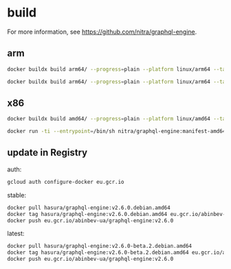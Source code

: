 # build

For more information, see <https://github.com/nitra/graphql-engine>.

## arm

```bash
docker buildx build arm64/ --progress=plain --platform linux/arm64 --tag nitra/graphql-engine:manifest-arm64

docker buildx build arm64/ --progress=plain --platform linux/arm64 --tag nitra/graphql-engine:manifest-arm64 --push
```

## x86

```bash
docker buildx build amd64/ --progress=plain --platform linux/amd64 --tag nitra/graphql-engine:manifest-amd64

docker run -ti --entrypoint=/bin/sh nitra/graphql-engine:manifest-amd64
```

## update in Registry

auth:

```bash
gcloud auth configure-docker eu.gcr.io
```

stable:

```bash
docker pull hasura/graphql-engine:v2.6.0.debian.amd64
docker tag hasura/graphql-engine:v2.6.0.debian.amd64 eu.gcr.io/abinbev-ua/graphql-engine:v2.6.0
docker push eu.gcr.io/abinbev-ua/graphql-engine:v2.6.0
```

latest:

```bash
docker pull hasura/graphql-engine:v2.6.0-beta.2.debian.amd64
docker tag hasura/graphql-engine:v2.6.0-beta.2.debian.amd64 eu.gcr.io/abinbev-ua/graphql-engine:v2.6.0
docker push eu.gcr.io/abinbev-ua/graphql-engine:v2.6.0
```
